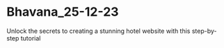 # Bhavana_25-12-23
Unlock the secrets to creating a stunning hotel website with this step-by-step tutorial
